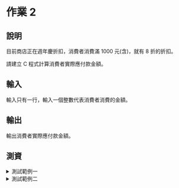 # 作業 2

## 說明

目前商店正在週年慶折扣，消費者消費滿 1000 元(含)，就有 8 折的折扣。

請建立 C 程式計算消費者實際應付款金額。

## 輸入

輸入只有一行，輸入一個整數代表消費者消費的金額。

## 輸出

輸出消費者實際應付款金額。

## 測資

<details>
<summary>測試範例一</summary>
  
#### 輸入範例
  
```
900
```
  
#### 輸出範例
  
```
900
``` 
  
---
  
</details>


<details>
<summary>測試範例二</summary>
  
#### 輸入範例
  
```
2500
```
  
#### 輸出範例
  
```
2000
```
  
---
  
</details>
